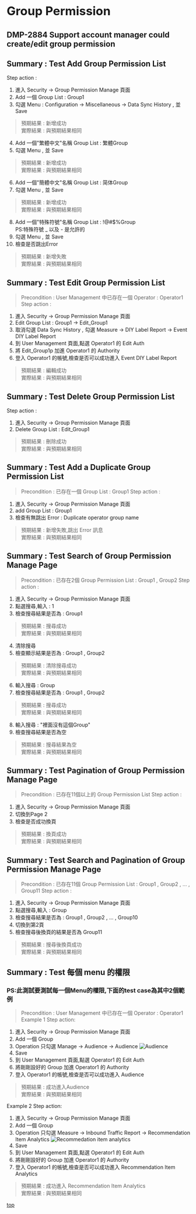 # **__<h3 id="002">Group Permission</h3>__**

## __DMP-2884 Support account manager could create/edit group permission__

## __Summary : Test Add Group Permission List__
Step action : 
1. 進入 Security -> Group Permission Manage 頁面  
2. Add 一個 Group List : Group1
3. 勾選 Menu : Configuration -> Miscellaneous -> Data Sync History , 並 Save

>預期結果 : 新增成功  
>實際結果 : 與預期結果相同
 
4. Add 一個"繁體中文"名稱 Group List : 繁體Group
5. 勾選 Menu , 並 Save

>預期結果 : 新增成功  
>實際結果 : 與預期結果相同

6. Add 一個"簡體中文"名稱 Group List : 简体Group
7. 勾選 Menu , 並 Save

>預期結果 : 新增成功  
>實際結果 : 與預期結果相同

8. Add 一個"特殊符號"名稱 Group List : !@#$%Group  
PS:特殊符號 _ 以及 - 是允許的
9. 勾選 Menu , 並 Save
10. 檢查是否跳出Error 
 
>預期結果 : 新增失敗  
>實際結果 : 與預期結果相同

## __Summary : Test Edit Group Permission List__
>Precondition : User Management 中已存在一個 Operator : Operator1
Step action : 
1. 進入 Security -> Group Permission Manage 頁面  
2. Edit Group List : Group1 -> Edit_Group1
3. 取消勾選 Data Sync History , 勾選 Measure -> DIY Label Report -> Event DIY Label Report
4. 到 User Management 頁面,點選 Operator1 的 Edit Auth
5. 將 Edit_Group1p 加進 Operator1 的 Authority
6. 登入 Operator1 的帳號,檢查是否可以成功進入 Event DIY Label Report

>預期結果 : 編輯成功  
>實際結果 : 與預期結果相同

## __Summary : Test Delete Group Permission List__
Step action : 
1. 進入 Security -> Group Permission Manage 頁面  
2. Delete Group List : Edit_Group1

>預期結果 : 刪除成功  
>實際結果 : 與預期結果相同

## __Summary : Test Add a Duplicate Group Permission List__
>Precondition : 已存在一個 Group List : Group1
Step action : 
1. 進入 Security -> Group Permission Manage 頁面  
2. add Group List : Group1
3. 檢查有無跳出 Error : Duplicate operator group name

>預期結果 : 新增失敗,跳出 Error 訊息  
>實際結果 : 與預期結果相同


## __Summary : Test Search of Group Permission Manage Page__
>Precondition : 已存在2個 Group Permission List : Group1 , Group2
Step action : 
1. 進入 Security -> Group Permission Manage 頁面  
2. 點選搜尋,輸入 : 1
3. 檢查搜尋結果是否為 : Group1

>預期結果 : 搜尋成功  
>實際結果 : 與預期結果相同

4. 清除搜尋
5. 檢查顯示結果是否為 : Group1 , Group2

>預期結果 : 清除搜尋成功  
>實際結果 : 與預期結果相同

6. 輸入搜尋 : Group
7. 檢查搜尋結果是否為 : Group1 , Group2

>預期結果 : 搜尋成功  
>實際結果 : 與預期結果相同

8. 輸入搜尋 : "裡面沒有這個Group"
9. 檢查搜尋結果是否為空

>預期結果 : 搜尋結果為空  
>實際結果 : 與預期結果相同

## __Summary : Test Pagination of Group Permission Manage Page__
>Precondition : 已存在11個以上的 Group Permission List 
Step action : 
1. 進入 Security -> Group Permission Manage 頁面  
2. 切換到Page 2
3. 檢查是否成功換頁

>預期結果 : 換頁成功  
>實際結果 : 與預期結果相同

## __Summary : Test Search and Pagination of Group Permission Manage Page__
>Precondition : 已存在11個 Group Permission List : Group1 , Group2 , ... , Group11
Step action : 
1. 進入 Security -> Group Permission Manage 頁面  
2. 點選搜尋,輸入 : Group
3. 檢查搜尋結果是否為 : Group1 , Group2 , ... , Group10
4. 切換到第2頁
5. 檢查搜尋後換頁的結果是否為 Group11

>預期結果 : 搜尋後換頁成功  
>實際結果 : 與預期結果相同

## __Summary : Test 每個 menu 的權限__ 
### PS:此測試要測試每一個Menu的權限,下面的test case為其中2個範例 
>Precondition : User Management 中已存在一個 Operator : Operator1  
Example 1 Step action:
1. 進入 Security -> Group Permission Manage 頁面  
2. Add 一個 Group 
3. Operation 只勾選 Manage -> Audience -> Audience
![Audience](/testlink/wiki-testcase/Images/Configuration/Group_Permission/DMP-2884/Audience.PNG)
4. Save
5. 到 User Management 頁面,點選 Operator1 的 Edit Auth
6. 將剛剛設好的 Group 加進 Operator1 的 Authority
7. 登入 Operator1 的帳號,檢查是否可以成功進入 Audience
  
>預期結果 : 成功進入Audience  
>實際結果 : 與預期結果相同

Example 2 Step action:
1. 進入 Security -> Group Permission Manage 頁面  
2. Add 一個 Group 
3. Operation 只勾選 Measure -> Inbound Traffic Report -> Recommendation Item Analytics
![Recommedation item analytics](/testlink/wiki-testcase/Images/Configuration/Group_Permission/DMP-2884/recommendation.PNG)
4. Save
5. 到 User Management 頁面,點選 Operator1 的 Edit Auth
6. 將剛剛設好的 Group 加進 Operator1 的 Authority
7. 登入 Operator1 的帳號,檢查是否可以成功進入 Recommendation Item Analytics
  
>預期結果 : 成功進入 Recommendation Item Analytics  
>實際結果 : 與預期結果相同


 [top](#00)